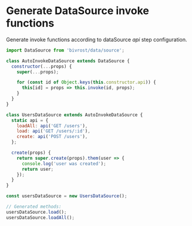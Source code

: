 # Generate DataSource invoke functions

Generate invoke functions according to dataSource _api_ step configuration.

```js
import DataSource from 'bivrost/data/source';

class AutoInvokeDataSource extends DataSource {
  constructor(...props) {
    super(...props);

    for (const id of Object.keys(this.constructor.api)) {
      this[id] = props => this.invoke(id, props);
    }
  }
}

class UsersDataSource extends AutoInvokeDataSource {
  static api = {
    loadAll: api('GET /users'),
    load: api('GET /users/:id'),
    create: api('POST /users'),
  };

  create(props) {
    return super.create(props).them(user => {
      console.log('user was created');
      return user;
    });
  }
}

const usersDataSource = new UsersDataSource();

// Generated methods:
usersDataSource.load();
usersDataSource.loadAll();
```
